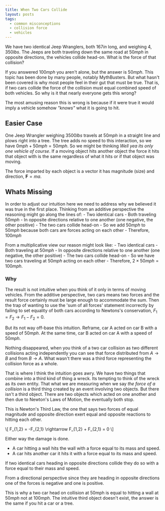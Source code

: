 ```yaml
---
title: When Two Cars Collide
layout: posts
tags:
  - common misconceptions
  - collision force
  - vehicles
---
```


We have two identical Jeep Wranglers, both $167in$ long, and weighing $4,350lbs$. The Jeeps are both traveling down the same road at $50mph$ in opposite directions, the vehicles collide head-on. What is the force of that collision?

If you answered $100mph$ you aren't alone, but the answer is $50mph$.
This topic has been done by many people, notably MythBusters. But what hasn't been covered is why most people feel in their gut that must be true. That is, if two cars collide the force of the collision must equal combined speed of both vehicles. So why is it that nearly everyone gets this wrong?


The most amusing reason this is wrong is because if it were true it would imply a vehicle somehow *"knows"* what it is going to hit.


## Easier Case

One Jeep Wrangler weighing $3500lbs$ travels at $50mph$ in a straight line and plows right into a tree. The tree adds no speed to this interaction, so we have $0mph + 50mph = 50mph$. So we might be thinking *Well yea its only one vehicle of course*. If a moving object hits another object the force it hits that object with is the same regardless of what it hits or if that object was moving.

The force imparted by each object is a vector it has magnitude (size) and direction, $\mathbf{F} = ma$.

## Whats Missing

In order to adjust our intuition here we need to address why we believed it was true in the first place. Thinking from an additive perspective the reasoning might go along the lines of:
    - Two identical cars
    - Both traveling $50mph$
    - In opposite directions relative to one another (one negative, the other positive)
    - The two cars collide head-on
    - So we add $50mph$ to $50mph$ because both cars are forces acting on each other
    - Therefore, $100mph$

From a multiplicative view our reason might look like:
    - Two identical cars
    - Both traveling at $50mph$
    - In opposite directions relative to one another (one negative, the other positive)
    - The two cars collide head-on
    - So we have two cars traveling at $50mph$ acting on each other
    - Therefore, $2 \times 50mph = 100mph$.

### Why
The result is not intuitive when you think of it only in terms of moving vehicles.
From the additive perspective, two cars means two forces and the result force certainly must be large enough to accommodate the sum. Then the trap of wanting to use the 'sum of all forces' statement incorrectly by failing to set equality of both cars according to Newtons's conservation, $F_{1} = F_{2} \rightarrow F_{1} - F_{2} = 0$.

But its not way off-base this intuition. Reframe, car A acted on car B with a speed of $50mph$. At the same time, car B acted on car A with a speed of $50mph$.

Nothing disappeared, when you think of a two car collision as two different collisions acting independently you can see that force distributed from $A \rightarrow B$ and  from $B \rightarrow A$. What wasn't there was a third force representing the collision force as a whole.

That is where I think the intuition goes awry. We have two things that combine into a third kind of thing a wreck. Its tempting to think of the wreck as its own entity. That what we are measuring when we say *the force of a collision* is a third thing created by an event involving two objects. But there isn't a third object. There are two objects which acted on one another and then due to Newton's Laws of Motion, the eventually both stop.


This is Newton's Third Law, the one that says two forces of equal magnitude and opposite direction exert equal and opposite reactions to hitting each other.

\\[
F_{1,2} = -F_{2,1} \rightarrow F_{1,2} + F_{2,1} = 0
\\]

Either way the damage is done.
 - A car hitting a wall hits the wall with a force equal to its mass and speed.
 - A car hits another car it hits it with a force equal to its mass and speed.


If two identical cars heading in opposite directions collide they do so with a force equal to their mass and speed.

From a directional perspective since they are heading in opposite directions one of the forces is negative and one is positive.

This is why a two car head on collision at 50mph is equal to hitting a wall at $50mph$ not at $100mph$.
The intuitive third object doesn't exist, the answer is the same if you hit a car or a tree.

